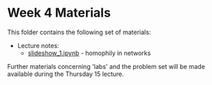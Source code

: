 # Week 4 Materials

This folder contains the following set of materials:

+ Lecture notes:
  - [slideshow_1.ipynb](slideshow_1.ipynb) - homophily in networks

Further materials concerning 'labs' and the problem set will be made available
during the Thursday 15 lecture.
